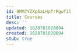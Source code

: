 ```yaml
---
id: 9MM7YZXp6aLHpfrPgwfil
title: Courses
desc: ''
updated: 1628701020094
created: 1628701020094
stub: true
---
```


